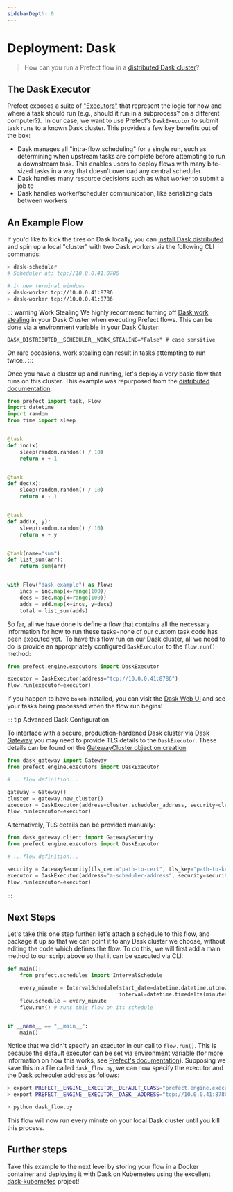 ```yaml
---
sidebarDepth: 0
---
```


# Deployment: Dask

> How can you run a Prefect flow in a [distributed Dask cluster](https://distributed.readthedocs.io/en/latest/)?

## The Dask Executor

Prefect exposes a suite of ["Executors"](../../api/latest/engine/executors.html) that represent the logic for how and where a task should run (e.g., should it run in a subprocess? on a different computer?). 
In our case, we want to use Prefect's `DaskExecutor` to submit task runs to a known Dask cluster. This provides a few key benefits out of the box:

- Dask manages all "intra-flow scheduling" for a single run, such as determining when upstream tasks are complete before attempting to run a downstream task. This enables users to deploy flows with many bite-sized tasks in a way that doesn't overload any central scheduler.
- Dask handles many resource decisions such as what worker to submit a job to
- Dask handles worker/scheduler communication, like serializing data between workers

## An Example Flow

If you'd like to kick the tires on Dask locally, you can [install Dask distributed](https://distributed.readthedocs.io/en/latest/install.html) and spin up a local "cluster" with two Dask workers via the following CLI commands:

```bash
> dask-scheduler
# Scheduler at: tcp://10.0.0.41:8786

# in new terminal windows
> dask-worker tcp://10.0.0.41:8786
> dask-worker tcp://10.0.0.41:8786
```

::: warning Work Stealing
We highly recommend turning off [Dask work stealing](https://distributed.dask.org/en/latest/work-stealing.html) in your Dask Cluster when executing Prefect flows. This can be done via a environment variable in your Dask Cluster:

```
DASK_DISTRIBUTED__SCHEDULER__WORK_STEALING="False" # case sensitive
```

On rare occasions, work stealing can result in tasks attempting to run twice..
:::

Once you have a cluster up and running, let's deploy a very basic flow that runs on this cluster. This example was repurposed from the [distributed documentation](https://distributed.readthedocs.io/en/latest/web.html#example-computation):

```python
from prefect import task, Flow
import datetime
import random
from time import sleep


@task
def inc(x):
    sleep(random.random() / 10)
    return x + 1


@task
def dec(x):
    sleep(random.random() / 10)
    return x - 1


@task
def add(x, y):
    sleep(random.random() / 10)
    return x + y


@task(name="sum")
def list_sum(arr):
    return sum(arr)


with Flow("dask-example") as flow:
    incs = inc.map(x=range(100))
    decs = dec.map(x=range(100))
    adds = add.map(x=incs, y=decs)
    total = list_sum(adds)
```

So far, all we have done is define a flow that contains all the necessary information for how to run these tasks - none of our custom task code has been executed yet. 
To have this flow run on our Dask cluster, all we need to do is provide an appropriately configured `DaskExecutor` to the `flow.run()` method:

```python
from prefect.engine.executors import DaskExecutor

executor = DaskExecutor(address="tcp://10.0.0.41:8786")
flow.run(executor=executor)
```

If you happen to have `bokeh` installed, you can visit the [Dask Web UI](https://distributed.readthedocs.io/en/latest/web.html) and see your tasks being processed when the flow run begins!

::: tip Advanced Dask Configuration

To interface with a secure, production-hardened Dask cluster via [Dask Gateway](https://gateway.dask.org/) you may need to provide TLS details to the `DaskExecutor`. These details can be found on the [GatewayCluster object on creation](https://gateway.dask.org/usage.html#usage-create-new-cluster):

```python
from dask_gateway import Gateway
from prefect.engine.executors import DaskExecutor

# ...flow definition...

gateway = Gateway()
cluster = gateway.new_cluster()
executor = DaskExecutor(address=cluster.scheduler_address, security=cluster.security)
flow.run(executor=executor)
```

Alternatively, TLS details can be provided manually:

```python
from dask_gateway.client import GatewaySecurity
from prefect.engine.executors import DaskExecutor

# ...flow definition...

security = GatewaySecurity(tls_cert="path-to-cert", tls_key="path-to-key")
executor = DaskExecutor(address="a-scheduler-address", security=security)
flow.run(executor=executor)
```

:::

## Next Steps

Let's take this one step further: let's attach a schedule to this flow, and package it up so that we can point it to any Dask cluster we choose, without editing the code which defines the flow. To do this, we will first add a main method to our script above so that it can be executed via CLI:

```python
def main():
    from prefect.schedules import IntervalSchedule

    every_minute = IntervalSchedule(start_date=datetime.datetime.utcnow(),
                                    interval=datetime.timedelta(minutes=1))
    flow.schedule = every_minute
    flow.run() # runs this flow on its schedule


if __name__ == "__main__":
    main()
```

Notice that we didn't specify an executor in our call to `flow.run()`. This is because the default executor can be set via environment variable (for more information on how this works, see [Prefect's documentation](../concepts/configuration.html)). Supposing we save this in a file called `dask_flow.py`, we can now specify the executor and the Dask scheduler address as follows:

```bash
> export PREFECT__ENGINE__EXECUTOR__DEFAULT_CLASS="prefect.engine.executors.DaskExecutor"
> export PREFECT__ENGINE__EXECUTOR__DASK__ADDRESS="tcp://10.0.0.41:8786"

> python dask_flow.py
```

This flow will now run every minute on your local Dask cluster until you kill this process.

## Further steps

Take this example to the next level by storing your flow in a Docker container and deploying it with Dask on Kubernetes using the excellent [dask-kubernetes](http://kubernetes.dask.org/en/latest/) project!
